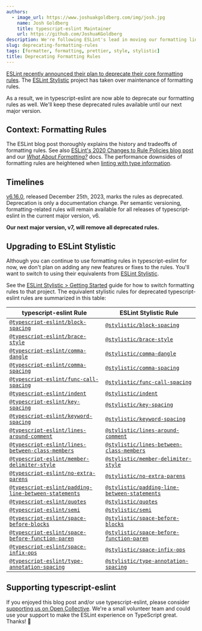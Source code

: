 ```yaml
---
authors:
  - image_url: https://www.joshuakgoldberg.com/img/josh.jpg
    name: Josh Goldberg
    title: typescript-eslint Maintainer
    url: https://github.com/JoshuaKGoldberg
description: We're following ESLint's lead in moving our formatting lint rules to the ESLint Stylistic project.
slug: deprecating-formatting-rules
tags: [formatter, formatting, prettier, style, stylistic]
title: Deprecating Formatting Rules
---
```


[ESLint recently announced their plan to deprecate their core formatting rules](https://eslint.org/blog/2023/10/deprecating-formatting-rules).
The [ESLint Stylistic](https://eslint.style) project has taken over maintenance of formatting rules.

As a result, we in typescript-eslint are now able to deprecate our formatting rules as well.
We'll keep these deprecated rules available until our next major version.

<!--truncate-->

## Context: Formatting Rules

The ESLint blog post thoroughly explains the history and tradeoffs of formatting rules.
See also [ESLint's 2020 Changes to Rule Policies blog post](https://eslint.org/blog/2020/05/changes-to-rules-policies/#what-are-the-changes) and our _[What About Formatting?](/linting/troubleshooting/formatting)_ docs.
The performance downsides of formatting rules are heightened when [linting with type information](/linting/typed-linting).

## Timelines

[v6.16.0](https://github.com/typescript-eslint/typescript-eslint/releases/tag/v6.16.0), released December 25th, 2023, marks the rules as deprecated.
Deprecation is only a documentation change.
Per semantic versioning, formatting-related rules will remain available for all releases of typescript-eslint in the current major version, v6.

**Our next major version, v7, will remove all deprecated rules.**

## Upgrading to ESLint Stylistic

Although you can continue to use formatting rules in typescript-eslint for now, we don't plan on adding any new features or fixes to the rules.
You'll want to switch to using their equivalents from [ESLint Stylistic](https://eslint.style).

See the [ESLint Stylistic > Getting Started](https://eslint.style/guide/getting-started) guide for how to switch formatting rules to that project.
The equivalent stylistic rules for deprecated typescript-eslint rules are summarized in this table:

| typescript-eslint Rule                                                                        | ESLint Stylistic Rule                                                                                 |
| --------------------------------------------------------------------------------------------- | ----------------------------------------------------------------------------------------------------- |
| [`@typescript-eslint/block-spacing`](/rules/block-spacing)                                    | [`@stylistic/block-spacing`](https://eslint.style/rules/ts/block-spacing)                             |
| [`@typescript-eslint/brace-style`](/rules/brace-style)                                        | [`@stylistic/brace-style`](https://eslint.style/rules/ts/brace-style)                                 |
| [`@typescript-eslint/comma-dangle`](/rules/comma-dangle)                                      | [`@stylistic/comma-dangle`](https://eslint.style/rules/ts/comma-dangle)                               |
| [`@typescript-eslint/comma-spacing`](/rules/comma-spacing)                                    | [`@stylistic/comma-spacing`](https://eslint.style/rules/ts/comma-spacing)                             |
| [`@typescript-eslint/func-call-spacing`](/rules/func-call-spacing)                            | [`@stylistic/func-call-spacing`](https://eslint.style/rules/ts/func-call-spacing)                     |
| [`@typescript-eslint/indent`](/rules/indent)                                                  | [`@stylistic/indent`](https://eslint.style/rules/ts/indent)                                           |
| [`@typescript-eslint/key-spacing`](/rules/key-spacing)                                        | [`@stylistic/key-spacing`](https://eslint.style/rules/ts/key-spacing)                                 |
| [`@typescript-eslint/keyword-spacing`](/rules/keyword-spacing)                                | [`@stylistic/keyword-spacing`](https://eslint.style/rules/ts/keyword-spacing)                         |
| [`@typescript-eslint/lines-around-comment`](/rules/lines-around-comment)                      | [`@stylistic/lines-around-comment`](https://eslint.style/rules/ts/lines-around-comment)               |
| [`@typescript-eslint/lines-between-class-members`](/rules/lines-between-class-members)        | [`@stylistic/lines-between-class-members`](https://eslint.style/rules/ts/lines-between-class-members)        |
| [`@typescript-eslint/member-delimiter-style`](/rules/member-delimiter-style)                  | [`@stylistic/member-delimiter-style`](https://eslint.style/rules/ts/member-delimiter-style)           |
| [`@typescript-eslint/no-extra-parens`](/rules/no-extra-parens)                                | [`@stylistic/no-extra-parens`](https://eslint.style/rules/ts/no-extra-parens)                         |
| [`@typescript-eslint/padding-line-between-statements`](/rules/padding-line-between-statements) | [`@stylistic/padding-line-between-statements`](https://eslint.style/rules/ts/padding-line-between-statements) |
| [`@typescript-eslint/quotes`](/rules/quotes)                                                  | [`@stylistic/quotes`](https://eslint.style/rules/ts/quotes)                                           |
| [`@typescript-eslint/semi`](/rules/semi)                                                      | [`@stylistic/semi`](https://eslint.style/rules/ts/semi)                                               |
| [`@typescript-eslint/space-before-blocks`](/rules/space-before-blocks)                        | [`@stylistic/space-before-blocks`](https://eslint.style/rules/ts/space-before-blocks)                 |
| [`@typescript-eslint/space-before-function-paren`](/rules/space-before-function-paren)        | [`@stylistic/space-before-function-paren`](https://eslint.style/rules/ts/space-before-function-paren)       |
| [`@typescript-eslint/space-infix-ops`](/rules/space-infix-ops)                                | [`@stylistic/space-infix-ops`](https://eslint.style/rules/ts/space-infix-ops)                         |
| [`@typescript-eslint/type-annotation-spacing`](/rules/type-annotation-spacing)                | [`@stylistic/type-annotation-spacing`](https://eslint.style/rules/ts/type-annotation-spacing)         |

## Supporting typescript-eslint

If you enjoyed this blog post and/or use typescript-eslint, please consider [supporting us on Open Collective](https://opencollective.com/typescript-eslint).
We're a small volunteer team and could use your support to make the ESLint experience on TypeScript great.
Thanks! 💖
